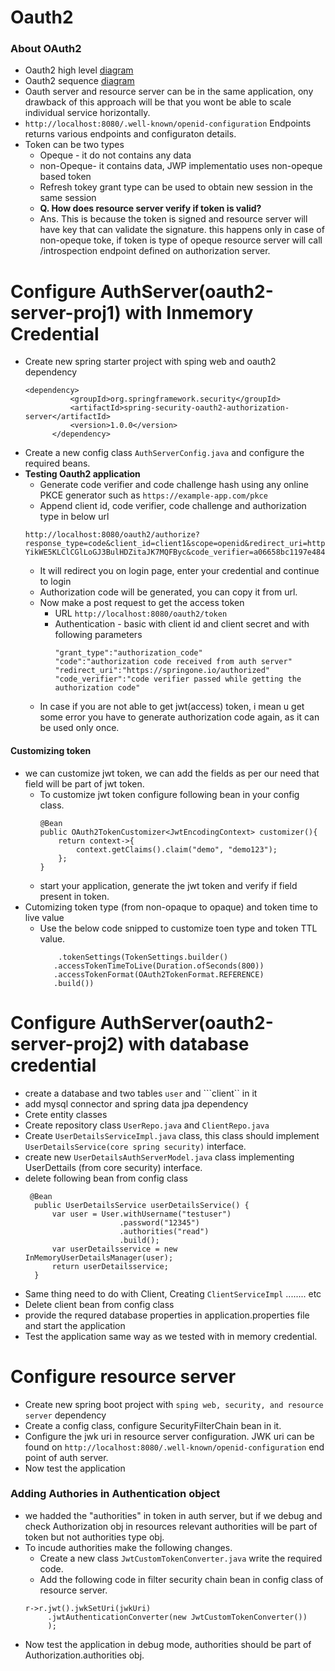 # Oauth2

### About OAuth2
- Oauth2 high level [diagram](/spring_security/Spring_Oauth2/oauth2_highlevel_diagram.jpg)
- Oauth2 sequence [diagram](/spring_security/Spring_Oauth2/oauth2_sequence_diagram.jpg)
- Oauth server and resource server can be in the same application, ony drawback of this approach will be that you wont be able to scale individual service horizontally.
- ```http://localhost:8080/.well-known/openid-configuration``` Endpoints returns various endpoints and configuraton details.
- Token can be two types
  - Opeque - it do not contains any data
  - non-Opeque- it contains data, JWP implementatio uses non-opeque based token
  - Refresh tokey grant type can be used to obtain new session in the same session
  - <b>Q. How does resource server verify if token is valid? </b>
  - Ans. This is because the token is signed and resource server will have key that can validate the signature. this happens only in case of non-opeque toke, if token is type of opeque resource server will call /introspection endpoint defined on authorization server.

# Configure AuthServer(oauth2-server-proj1) with Inmemory Credential

- Create new spring starter project with sping web and oauth2 dependency
  ```
  <dependency>
			<groupId>org.springframework.security</groupId>
			<artifactId>spring-security-oauth2-authorization-server</artifactId>
			<version>1.0.0</version>
		</dependency>
  ```
- Create a new config class ```AuthServerConfig.java``` and configure the required beans.
- <b>Testing Oauth2 application</b>
  - Generate code verifier and code challenge hash using any online PKCE generator such as ```https://example-app.com/pkce```
  - Append client id, code verifier, code challenge and authorization type in below url
   ```
   http://localhost:8080/oauth2/authorize?response_type=code&client_id=client1&scope=openid&redirect_uri=https://springone.io/authorized&code_challenge=y3jlyQ-YikWE5KLClCGlLoGJ3BulHDZitaJK7MQFByc&code_verifier=a06658bc1197e48494b6305e4ad074c8c08e1b22b316e2c1c5eb0562&code_challenge_method=S256

   ```
  - It will redirect you on login page, enter your credential and continue to login
  - Authorization code will be generated, you can copy it from url.
  - Now make a post request to get the access token
    - URL ```http://localhost:8080/oauth2/token```
    - Authentication - basic with client id and client secret and with following parameters
      ```
      "grant_type":"authorization_code"
      "code":"authorization code received from auth server"
      "redirect_uri":"https://springone.io/authorized"
      "code_verifier":"code verifier passed while getting the authorization code"
      ```
  - In case if you are not able to get jwt(access) token, i mean u get some error you have to generate authorization code again, as it can be used only once.
   
#### Customizing  token
- we can customize jwt token, we can add the fields as per our need that field will be part of jwt token.
  - To customize jwt token configure following bean in your config class.
    ```
  	@Bean
	public OAuth2TokenCustomizer<JwtEncodingContext> customizer(){
		return context->{
			context.getClaims().claim("demo", "demo123");
		};
	}
    ```
  - start your application, generate the jwt token and verify if field present in token.
- Cutomizing token type (from non-opaque to opaque) and token time to live value
  - Use the below code snipped to customize toen type and token TTL value.
    ```
    	.tokenSettings(TokenSettings.builder()
	   .accessTokenTimeToLive(Duration.ofSeconds(800))
	   .accessTokenFormat(OAuth2TokenFormat.REFERENCE)
	   .build())
    ```
# Configure AuthServer(oauth2-server-proj2) with database credential
- create a database and two tables ```user``` and ```client`` in it
- add mysql connector and spring data jpa dependency
- Crete entity classes
- Create repository class ```UserRepo.java``` and ```ClientRepo.java```
- Create ```UserDetailsServiceImpl.java``` class, this class should implement ```UserDetailsService(core spring security)``` interface.
- create new ```UserDetailsAuthServerModel.java``` class implementing UserDettails (from core security) interface.
- delete following bean from config class
  ```
   @Bean
	public UserDetailsService userDetailsService() {
		var user = User.withUsername("testuser")
					   .password("12345")
					   .authorities("read")
					   .build();
		var userDetailsservice = new InMemoryUserDetailsManager(user);
		return userDetailsservice;
	}
  ```
- Same thing need to do with Client, Creating ```ClientServiceImpl``` ........ etc
- Delete client bean from config class
- provide the requred database properties in application.properties file and start the application
- Test the application same way as we tested with in memory credential.

# Configure resource server
- Create new spring boot project with ```sping web, security, and resource server``` dependency
- Create a config class, configure SecurityFilterChain bean in it.
- Configure the jwk uri in resource server configuration. JWK uri can be found on ```http://localhost:8080/.well-known/openid-configuration``` end point of auth server.
- Now test the application
### Adding Authories in Authentication object
- we hadded the "authorities" in token in auth server, but if we debug and check Authorization obj in resources relevant authorities will be part of token but not authorities type obj.
- To incude authorities make the following changes.
  - Create a new class ```JwtCustomTokenConverter.java``` write the required code.
  - Add the following code in filter security chain bean  in config class of resource server.
   ```
   r->r.jwt().jwkSetUri(jwkUri)	
		.jwtAuthenticationConverter(new JwtCustomTokenConverter())
		);
   ```
- Now test the application in debug mode, authorities should be part of Authorization.authorities obj.

